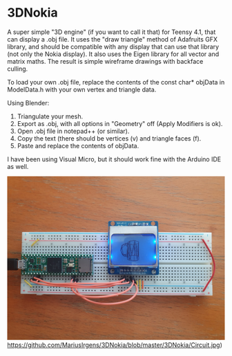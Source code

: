 # 3DNokia

A super simple "3D engine" (if you want to call it that) for Teensy 4.1, that can display a .obj file. 
It uses the "draw triangle" method of Adafruits GFX library, and should be compatible with any display that can use that library (not only the Nokia display).
It also uses the Eigen library for all vector and matrix maths.
The result is simple wireframe drawings with backface culling.

To load your own .obj file, replace the contents of the const char* objData in ModelData.h with your own vertex and triangle data.

Using Blender:
1. Triangulate your mesh.
2. Export as .obj, with all options in "Geometry" off (Apply Modifiers is ok).
3. Open .obj file in notepad++ (or similar).
4. Copy the text (there should be vertices (v) and triangle faces (f).
5. Paste and replace the contents of objData.

I have been using Visual Micro, but it should work fine with the Arduino IDE as well.

![alt text](https://github.com/MariusIrgens/3DNokia/blob/master/3DNokia/Circuit.jpg)https://github.com/MariusIrgens/3DNokia/blob/master/3DNokia/Circuit.jpg)
